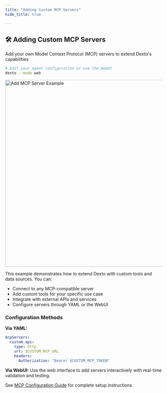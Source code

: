```yaml
---
title: "Adding Custom MCP Servers"
hide_title: true

---
```


## 🛠️ Adding Custom MCP Servers

Add your own Model Context Protocol (MCP) servers to extend Dexto's capabilities

```bash
# Edit your agent configuration or use the WebUI
dexto --mode web
```


<img src="https://github.com/user-attachments/assets/1a3ca1fd-31a0-4e1d-ba93-23e1772b1e79" alt="Add MCP Server Example" width="600"/>

This example demonstrates how to extend Dexto with custom tools and data sources. You can:

- Connect to any MCP-compatible server
- Add custom tools for your specific use case
- Integrate with external APIs and services
- Configure servers through YAML or the WebUI

### Configuration Methods

**Via YAML:**
```yaml
mcpServers:
  custom_api:
    type: http
    url: $CUSTOM_MCP_URL
    headers:
      Authorization: "Bearer $CUSTOM_MCP_TOKEN"
```

**Via WebUI:**
Use the web interface to add servers interactively with real-time validation and testing.

See [MCP Configuration Guide](../mcp/connecting-servers) for complete setup instructions.